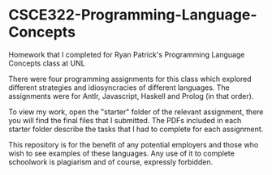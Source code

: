 # CSCE322-Programming-Language-Concepts
Homework that I completed for Ryan Patrick's Programming Language Concepts class at UNL

There were four programming assignments for this class which explored different strategies and idiosyncracies of different languages.
The assignments were for Antlr, Javascript, Haskell and Prolog (in that order).

To view my work, open the "starter" folder of the relevant assignment, there you will find the final files that I submitted.
The PDFs included in each starter folder describe the tasks that I had to complete for each assignment.

This repository is for the benefit of any potential employers and those who wish to see examples of these languages.
Any use of it to complete schoolwork is plagiarism and of course, expressly forbidden.
